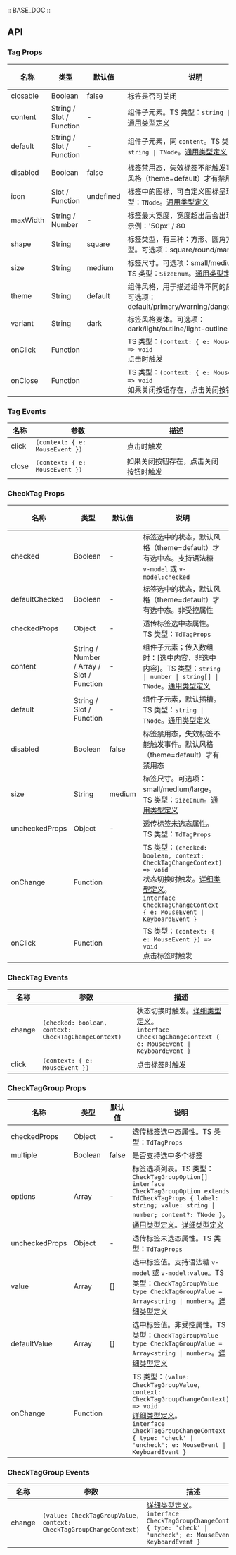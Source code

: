 :: BASE_DOC ::

## API
### Tag Props

名称 | 类型 | 默认值 | 说明 | 必传
-- | -- | -- | -- | --
closable | Boolean | false | 标签是否可关闭 | N
content | String / Slot / Function | - | 组件子元素。TS 类型：`string \| TNode`。[通用类型定义](https://github.com/Tencent/tdesign-vue-next/blob/develop/src/common.ts) | N
default | String / Slot / Function | - | 组件子元素，同 `content`。TS 类型：`string \| TNode`。[通用类型定义](https://github.com/Tencent/tdesign-vue-next/blob/develop/src/common.ts) | N
disabled | Boolean | false | 标签禁用态，失效标签不能触发事件。默认风格（theme=default）才有禁用态 | N
icon | Slot / Function | undefined | 标签中的图标，可自定义图标呈现。TS 类型：`TNode`。[通用类型定义](https://github.com/Tencent/tdesign-vue-next/blob/develop/src/common.ts) | N
maxWidth | String / Number | - | 标签最大宽度，宽度超出后会出现省略号。示例：'50px' / 80 | N
shape | String | square | 标签类型，有三种：方形、圆角方形、标记型。可选项：square/round/mark | N
size | String | medium | 标签尺寸。可选项：small/medium/large。TS 类型：`SizeEnum`。[通用类型定义](https://github.com/Tencent/tdesign-vue-next/blob/develop/src/common.ts) | N
theme | String | default | 组件风格，用于描述组件不同的应用场景。可选项：default/primary/warning/danger/success | N
variant | String | dark | 标签风格变体。可选项：dark/light/outline/light-outline | N
onClick | Function |  | TS 类型：`(context: { e: MouseEvent }) => void`<br/>点击时触发 | N
onClose | Function |  | TS 类型：`(context: { e: MouseEvent }) => void`<br/>如果关闭按钮存在，点击关闭按钮时触发 | N

### Tag Events

名称 | 参数 | 描述
-- | -- | --
click | `(context: { e: MouseEvent })` | 点击时触发
close | `(context: { e: MouseEvent })` | 如果关闭按钮存在，点击关闭按钮时触发

### CheckTag Props

名称 | 类型 | 默认值 | 说明 | 必传
-- | -- | -- | -- | --
checked | Boolean | - | 标签选中的状态，默认风格（theme=default）才有选中态。支持语法糖 `v-model` 或 `v-model:checked` | N
defaultChecked | Boolean | - | 标签选中的状态，默认风格（theme=default）才有选中态。非受控属性 | N
checkedProps | Object | - | 透传标签选中态属性。TS 类型：`TdTagProps` | N
content | String / Number / Array / Slot / Function | - | 组件子元素；传入数组时：[选中内容，非选中内容]。TS 类型：`string \| number \| string[] \| TNode`。[通用类型定义](https://github.com/Tencent/tdesign-vue-next/blob/develop/src/common.ts) | N
default | String / Slot / Function | - | 组件子元素，默认插槽。TS 类型：`string \| TNode`。[通用类型定义](https://github.com/Tencent/tdesign-vue-next/blob/develop/src/common.ts) | N
disabled | Boolean | false | 标签禁用态，失效标签不能触发事件。默认风格（theme=default）才有禁用态 | N
size | String | medium | 标签尺寸。可选项：small/medium/large。TS 类型：`SizeEnum`。[通用类型定义](https://github.com/Tencent/tdesign-vue-next/blob/develop/src/common.ts) | N
uncheckedProps | Object | - | 透传标签未选态属性。TS 类型：`TdTagProps` | N
onChange | Function |  | TS 类型：`(checked: boolean, context: CheckTagChangeContext) => void`<br/>状态切换时触发。[详细类型定义](https://github.com/Tencent/tdesign-vue-next/tree/develop/src/tag/type.ts)。<br/>`interface CheckTagChangeContext { e: MouseEvent \| KeyboardEvent }`<br/> | N
onClick | Function |  | TS 类型：`(context: { e: MouseEvent }) => void`<br/>点击标签时触发 | N

### CheckTag Events

名称 | 参数 | 描述
-- | -- | --
change | `(checked: boolean, context: CheckTagChangeContext)` | 状态切换时触发。[详细类型定义](https://github.com/Tencent/tdesign-vue-next/tree/develop/src/tag/type.ts)。<br/>`interface CheckTagChangeContext { e: MouseEvent \| KeyboardEvent }`<br/>
click | `(context: { e: MouseEvent })` | 点击标签时触发

### CheckTagGroup Props

名称 | 类型 | 默认值 | 说明 | 必传
-- | -- | -- | -- | --
checkedProps | Object | - | 透传标签选中态属性。TS 类型：`TdTagProps` | N
multiple | Boolean | false | 是否支持选中多个标签 | N
options | Array | - | 标签选项列表。TS 类型：`CheckTagGroupOption[]` `interface CheckTagGroupOption extends TdCheckTagProps { label: string; value: string \| number; content?: TNode }`。[通用类型定义](https://github.com/Tencent/tdesign-vue-next/blob/develop/src/common.ts)。[详细类型定义](https://github.com/Tencent/tdesign-vue-next/tree/develop/src/tag/type.ts) | N
uncheckedProps | Object | - | 透传标签未选态属性。TS 类型：`TdTagProps` | N
value | Array | [] | 选中标签值。支持语法糖 `v-model` 或 `v-model:value`。TS 类型：`CheckTagGroupValue` `type CheckTagGroupValue = Array<string \| number>`。[详细类型定义](https://github.com/Tencent/tdesign-vue-next/tree/develop/src/tag/type.ts) | N
defaultValue | Array | [] | 选中标签值。非受控属性。TS 类型：`CheckTagGroupValue` `type CheckTagGroupValue = Array<string \| number>`。[详细类型定义](https://github.com/Tencent/tdesign-vue-next/tree/develop/src/tag/type.ts) | N
onChange | Function |  | TS 类型：`(value: CheckTagGroupValue, context: CheckTagGroupChangeContext) => void`<br/>[详细类型定义](https://github.com/Tencent/tdesign-vue-next/tree/develop/src/tag/type.ts)。<br/>`interface CheckTagGroupChangeContext { type: 'check' \| 'uncheck'; e: MouseEvent \| KeyboardEvent }`<br/> | N

### CheckTagGroup Events

名称 | 参数 | 描述
-- | -- | --
change | `(value: CheckTagGroupValue, context: CheckTagGroupChangeContext)` | [详细类型定义](https://github.com/Tencent/tdesign-vue-next/tree/develop/src/tag/type.ts)。<br/>`interface CheckTagGroupChangeContext { type: 'check' \| 'uncheck'; e: MouseEvent \| KeyboardEvent }`<br/>
